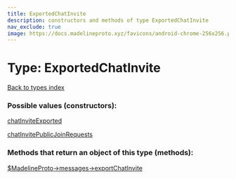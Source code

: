 ```yaml
---
title: ExportedChatInvite
description: constructors and methods of type ExportedChatInvite
nav_exclude: true
image: https://docs.madelineproto.xyz/favicons/android-chrome-256x256.png
---
```

# Type: ExportedChatInvite
[Back to types index](index.html)



### Possible values (constructors):

[chatInviteExported](/API_docs/constructors/chatInviteExported.html)  

[chatInvitePublicJoinRequests](/API_docs/constructors/chatInvitePublicJoinRequests.html)  



### Methods that return an object of this type (methods):

[$MadelineProto->messages->exportChatInvite](/API_docs/methods/messages.exportChatInvite.html)  



